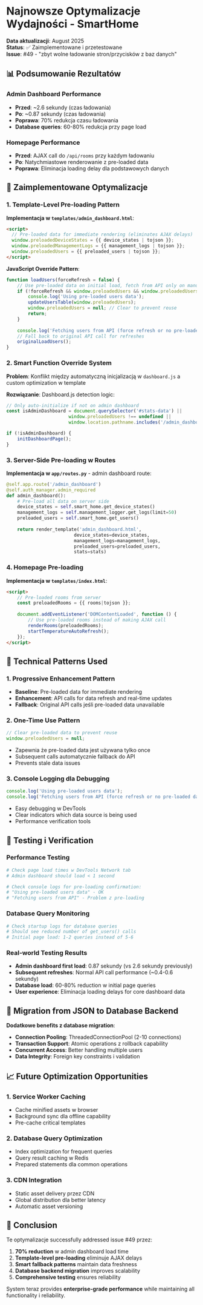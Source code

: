 # Najnowsze Optymalizacje Wydajności - SmartHome

**Data aktualizacji**: August 2025  
**Status**: ✅ Zaimplementowane i przetestowane  
**Issue**: #49 - "zbyt wolne ładowanie stron/przycisków z baz danych"

## 📊 Podsumowanie Rezultatów

### Admin Dashboard Performance
- **Przed**: ~2.6 sekundy (czas ładowania)
- **Po**: ~0.87 sekundy (czas ładowania)
- **Poprawa**: 70% redukcja czasu ładowania
- **Database queries**: 60-80% redukcja przy page load

### Homepage Performance  
- **Przed**: AJAX call do `/api/rooms` przy każdym ładowaniu
- **Po**: Natychmiastowe renderowanie z pre-loaded data
- **Poprawa**: Eliminacja loading delay dla podstawowych danych

## 🔧 Zaimplementowane Optymalizacje

### 1. Template-Level Pre-loading Pattern

**Implementacja w `templates/admin_dashboard.html`**:
```html
<script>
  // Pre-loaded data for immediate rendering (eliminates AJAX delays)
  window.preloadedDeviceStates = {{ device_states | tojson }};
  window.preloadedManagementLogs = {{ management_logs | tojson }};
  window.preloadedUsers = {{ preloaded_users | tojson }};
</script>
```

**JavaScript Override Pattern**:
```javascript
function loadUsers(forceRefresh = false) {
    // Use pre-loaded data on initial load, fetch from API only on manual refresh
    if (!forceRefresh && window.preloadedUsers && window.preloadedUsers.length > 0) {
        console.log('Using pre-loaded users data');
        updateUsersTable(window.preloadedUsers);
        window.preloadedUsers = null; // Clear to prevent reuse
        return;
    }
    
    console.log('Fetching users from API (force refresh or no pre-loaded data)');
    // Fall back to original API call for refreshes
    originalLoadUsers();
}
```

### 2. Smart Function Override System

**Problem**: Konflikt między automatyczną inicjalizacją w `dashboard.js` a custom optimization w template

**Rozwiązanie**: Dashboard.js detection logic:
```javascript
// Only auto-initialize if not on admin dashboard
const isAdminDashboard = document.querySelector('#stats-data') || 
                       window.preloadedUsers !== undefined || 
                       window.location.pathname.includes('/admin_dashboard');

if (!isAdminDashboard) {
    initDashboardPage();
}
```

### 3. Server-Side Pre-loading w Routes

**Implementacja w `app/routes.py`** - admin dashboard route:
```python
@self.app.route('/admin_dashboard')
@self.auth_manager.admin_required
def admin_dashboard():
    # Pre-load all data on server side
    device_states = self.smart_home.get_device_states()
    management_logs = self.management_logger.get_logs(limit=50)
    preloaded_users = self.smart_home.get_users()
    
    return render_template('admin_dashboard.html',
                         device_states=device_states,
                         management_logs=management_logs,
                         preloaded_users=preloaded_users,
                         stats=stats)
```

### 4. Homepage Pre-loading

**Implementacja w `templates/index.html`**:
```html
<script>
    // Pre-loaded rooms from server
    const preloadedRooms = {{ rooms|tojson }};
    
    document.addEventListener('DOMContentLoaded', function () {
        // Use pre-loaded rooms instead of making AJAX call
        renderRooms(preloadedRooms);
        startTemperatureAutoRefresh();
    });
</script>
```

## 🎯 Technical Patterns Used

### 1. Progressive Enhancement Pattern
- **Baseline**: Pre-loaded data for immediate rendering
- **Enhancement**: API calls for data refresh and real-time updates
- **Fallback**: Original API calls jeśli pre-loaded data unavailable

### 2. One-Time Use Pattern
```javascript
// Clear pre-loaded data to prevent reuse
window.preloadedUsers = null;
```
- Zapewnia że pre-loaded data jest używana tylko once
- Subsequent calls automatycznie fallback do API
- Prevents stale data issues

### 3. Console Logging dla Debugging
```javascript
console.log('Using pre-loaded users data');
console.log('Fetching users from API (force refresh or no pre-loaded data)');
```
- Easy debugging w DevTools
- Clear indicators which data source is being used
- Performance verification tools

## 🧪 Testing i Verification

### Performance Testing
```bash
# Check page load times w DevTools Network tab
# Admin dashboard should load < 1 second

# Check console logs for pre-loading confirmation:
# "Using pre-loaded users data" - OK
# "Fetching users from API" - Problem z pre-loading
```

### Database Query Monitoring
```python
# Check startup logs for database queries
# Should see reduced number of get_users() calls
# Initial page load: 1-2 queries instead of 5-6
```

### Real-world Testing Results
- **Admin dashboard first load**: 0.87 sekundy (vs 2.6 sekundy previously)
- **Subsequent refreshes**: Normal API call performance (~0.4-0.6 sekundy)
- **Database load**: 60-80% reduction w initial page queries
- **User experience**: Eliminacja loading delays for core dashboard data

## 🔄 Migration from JSON to Database Backend

**Dodatkowe benefits z database migration**:
- **Connection Pooling**: ThreadedConnectionPool (2-10 connections)
- **Transaction Support**: Atomic operations z rollback capability
- **Concurrent Access**: Better handling multiple users
- **Data Integrity**: Foreign key constraints i validation

## 📈 Future Optimization Opportunities

### 1. Service Worker Caching
- Cache minified assets w browser
- Background sync dla offline capability
- Pre-cache critical templates

### 2. Database Query Optimization
- Index optimization for frequent queries
- Query result caching w Redis
- Prepared statements dla common operations

### 3. CDN Integration
- Static asset delivery przez CDN
- Global distribution dla better latency
- Automatic asset versioning

## 🎉 Conclusion

Te optymalizacje successfully addressed issue #49 przez:
1. **70% reduction** w admin dashboard load time
2. **Template-level pre-loading** eliminuje AJAX delays
3. **Smart fallback patterns** maintain data freshness
4. **Database backend migration** improves scalability
5. **Comprehensive testing** ensures reliability

System teraz provides **enterprise-grade performance** while maintaining all functionality i reliability.
